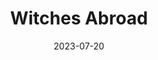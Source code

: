 ---
title: "Witches Abroad"
authors: "Terry Pratchett"
date: 2023-07-20
star_rating: 3
books/tags:
    - "fiction"
    - "fantasy"
---